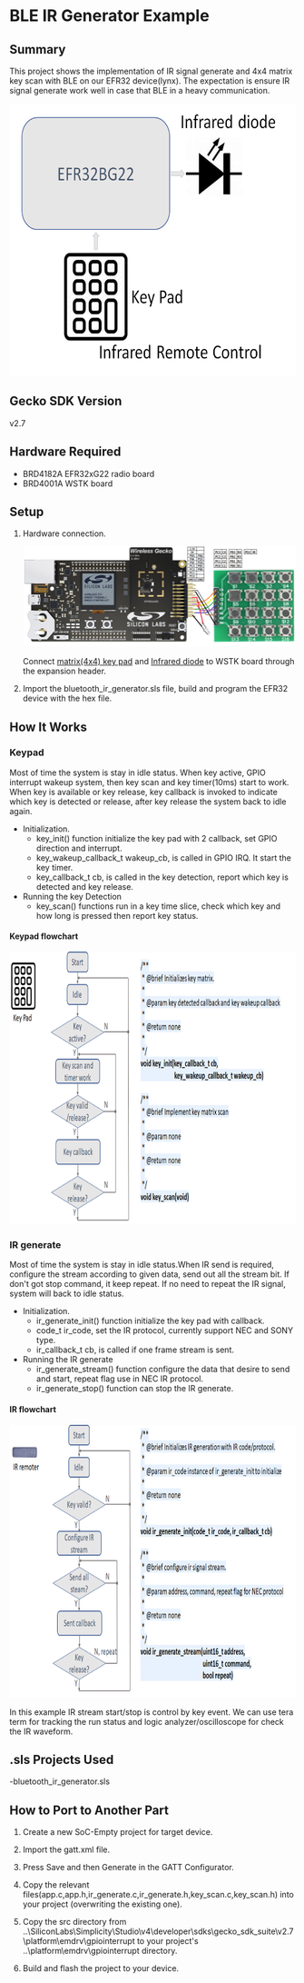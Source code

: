 # BLE IR Generator Example #

## Summary ##

This project shows the implementation of IR signal generate and 4x4 matrix key scan with BLE on our EFR32 device(lynx). 
The expectation is ensure IR signal generate work well in case that BLE in a heavy communication.
<div align="left">
  <img src="./doc/images/framework.png" height="480">
</div>

## Gecko SDK Version ##

v2.7

## Hardware Required ##

- BRD4182A EFR32xG22 radio board
- BRD4001A WSTK board

## Setup ##
1. Hardware connection.

   ![](doc/images/hardware_connection.png)

   Connect [matrix(4x4) key pad](https://www.amazon.com/Tegg-Matrix-Button-Arduino-Raspberry/dp/B07QKCQGXS/ref=sr_1_4?dchild=1&keywords=Key+matrix&qid=1591754882&sr=8-4) and [Infrared diode](https://www.amazon.com/Digital-Receiver-Transmitter-Arduino-Compatible/dp/B01E20VQD8/ref=sr_1_14?dchild=1&keywords=IR+receiver&qid=1591754671&s=aht&sr=1-14) to WSTK board through the expansion header. 

2. Import the bluetooth_ir_generator.sls file, build and program the EFR32 device with the hex file.

## How It Works ##

### Keypad

Most of time the system is stay in idle status. When key active, GPIO interrupt wakeup system, then key scan and key timer(10ms) start to work. When key is available or key release, key callback is invoked to indicate which key is detected or release, after key release the system back to idle again.
- Initialization.
    - key_init() function initialize the key pad with 2 callback, set GPIO direction and interrupt.
    - key_wakeup_callback_t wakeup_cb, is called in GPIO IRQ. It start the key timer.
    - key_callback_t cb, is called in the key detection, report which key is detected and key release.
- Running the key Detection
    - key_scan() functions run in a key time slice, check which key and how long is pressed then report key status.

#### Keypad flowchart

<div align="left">
  <img src="./doc/images/keypad.png" height="480">
</div>

### IR generate

Most of time the system is stay in idle status.When IR send is required, configure the stream according to given data, send out all the stream bit. If don't got stop command, it keep repeat. If no need to repeat the IR signal, system will back to idle status.  
- Initialization.
    - ir_generate_init() function initialize the key pad with callback.
    - code_t ir_code, set the IR protocol, currently support NEC and SONY type.
    - ir_callback_t cb, is called if one frame stream is sent.
- Running the IR generate
    - ir_generate_stream() function configure the data that desire to send and start, repeat flag use in NEC IR protocol.
    - ir_generate_stop() function can stop the IR generate.

#### IR flowchart

<div align="left">
  <img src="./doc/images/ir.png" height="480">
</div>

In this example IR stream start/stop is control by key event. We can use tera term for tracking the run status and logic analyzer/oscilloscope for check the IR waveform.

## .sls Projects Used ##

-bluetooth_ir_generator.sls

## How to Port to Another Part ##

1. Create a new SoC-Empty project for target device.

2. Import the gatt.xml file.

3. Press Save and then Generate in the GATT Configurator.

4. Copy the relevant files(app.c,app.h,ir_generate.c,ir_generate.h,key_scan.c,key_scan.h) into your project (overwriting the existing one).

5. Copy the src directory from ..\SiliconLabs\Simplicity\Studio\v4\developer\sdks\gecko_sdk_suite\v2.7\platform\emdrv\gpiointerrupt to your project's ..\platform\emdrv\gpiointerrupt directory.

6. Build and flash the project to your device.